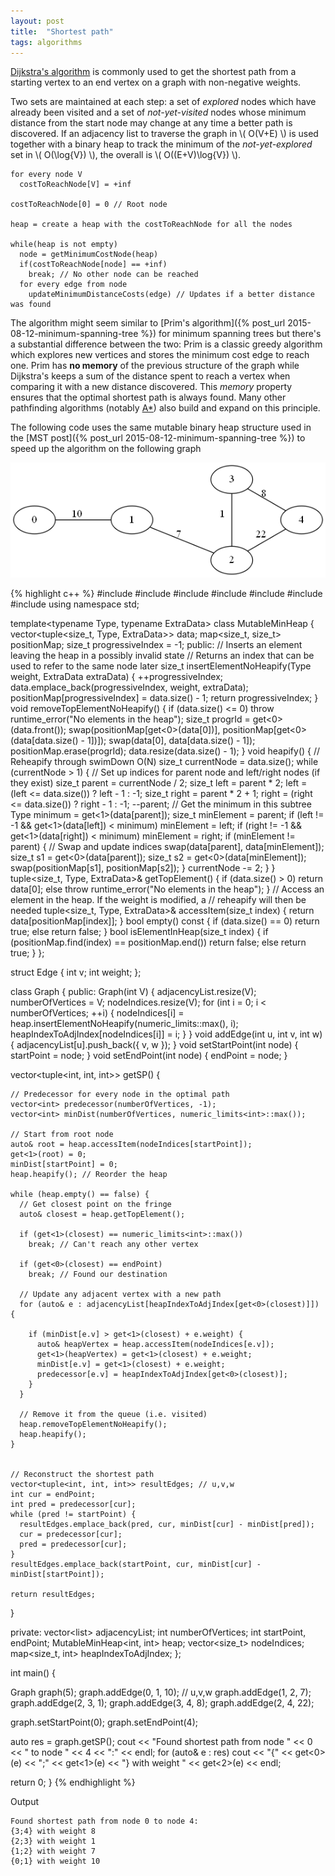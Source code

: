 ```yaml
---
layout: post
title:  "Shortest path"
tags: algorithms
---
```


[Dijkstra's algorithm](https://en.wikipedia.org/wiki/Dijkstra%27s_algorithm) is commonly used to get the shortest path from a starting vertex to an end vertex on a graph with non-negative weights.

Two sets are maintained at each step: a set of *explored* nodes which have already been visited and a set of *not-yet-visited* nodes whose minimum distance from the start node may change at any time a better path is discovered. If an adjacency list to traverse the graph in \\( O(V+E) \\) is used together with a binary heap to track the minimum of the *not-yet-explored* set in \\( O(\log{V}) \\), the overall is \\( O((E+V)\log{V}) \\).

    for every node V
      costToReachNode[V] = +inf

    costToReachNode[0] = 0 // Root node
    
    heap = create a heap with the costToReachNode for all the nodes

    while(heap is not empty)
      node = getMinimumCostNode(heap)
      if(costToReachNode[node] == +inf)
        break; // No other node can be reached
      for every edge from node
        updateMinimumDistanceCosts(edge) // Updates if a better distance was found

The algorithm might seem similar to [Prim's algorithm]({% post_url 2015-08-12-minimum-spanning-tree %}) for minimum spanning trees but there's a substantial difference between the two: Prim is a classic greedy algorithm which explores new vertices and stores the minimum cost edge to reach one. Prim has **no memory** of the previous structure of the graph while Dijkstra's keeps a sum of the distance spent to reach a vertex when comparing it with a new distance discovered. This *memory* property ensures that the optimal shortest path is always found. Many other pathfinding algorithms (notably [A\*](https://en.wikipedia.org/wiki/A*_search_algorithm)) also build and expand on this principle.

The following code uses the same mutable binary heap structure used in the [MST post]({% post_url 2015-08-12-minimum-spanning-tree %}) to speed up the algorithm on the following graph

![image](/images/posts/shortestpath1.png)

{% highlight c++ %}
#include <iostream>
#include <tuple>
#include <algorithm>
#include <list>
#include <map>
#include <vector>
#include <limits>
using namespace std;

template<typename Type, typename ExtraData>
class MutableMinHeap {
  vector<tuple<size_t, Type, ExtraData>> data;
  map<size_t, size_t> positionMap;
  size_t progressiveIndex = -1;
public:
  // Inserts an element leaving the heap in a possibly invalid state
  // Returns an index that can be used to refer to the same node later
  size_t insertElementNoHeapify(Type weight, ExtraData extraData) {
    ++progressiveIndex;
    data.emplace_back(progressiveIndex, weight, extraData);
    positionMap[progressiveIndex] = data.size() - 1;
    return progressiveIndex;
  }
  void removeTopElementNoHeapify() {
    if (data.size() <= 0)
      throw runtime_error("No elements in the heap");
    size_t progrId = get<0>(data.front());
    swap(positionMap[get<0>(data[0])], positionMap[get<0>(data[data.size() - 1])]);
    swap(data[0], data[data.size() - 1]);
    positionMap.erase(progrId);
    data.resize(data.size() - 1);
  }
  void heapify() { // Reheapify through swimDown O(N)
    size_t currentNode = data.size();
    while (currentNode > 1) {
      // Set up indices for parent node and left/right nodes (if they exist)
      size_t parent = currentNode / 2;
      size_t left = parent * 2;
      left = (left <= data.size()) ? left - 1 : -1;
      size_t right = parent * 2 + 1;
      right = (right <= data.size()) ? right - 1 : -1;
      --parent;
      // Get the minimum in this subtree
      Type minimum = get<1>(data[parent]);
      size_t minElement = parent;
      if (left != -1 && get<1>(data[left]) < minimum)
        minElement = left;
      if (right != -1 && get<1>(data[right]) < minimum)
        minElement = right;
      if (minElement != parent) { // Swap and update indices
        swap(data[parent], data[minElement]);
        size_t s1 = get<0>(data[parent]);
        size_t s2 = get<0>(data[minElement]);
        swap(positionMap[s1], positionMap[s2]);
      }
      currentNode -= 2;
    }
  }
  tuple<size_t, Type, ExtraData>& getTopElement() {
    if (data.size() > 0)
      return data[0];
    else
      throw runtime_error("No elements in the heap");
  }
  // Access an element in the heap. If the weight is modified, a
  // reheapify will then be needed
  tuple<size_t, Type, ExtraData>& accessItem(size_t index) {
    return data[positionMap[index]];
  }
  bool empty() const {
    if (data.size() == 0)
      return true;
    else
      return false;
  }
  bool isElementInHeap(size_t index) {
    if (positionMap.find(index) == positionMap.end())
      return false;
    else
      return true;
  }
};

struct Edge {
  int v;
  int weight;
};

class Graph {
public:
  Graph(int V) {
    adjacencyList.resize(V);
    numberOfVertices = V;
    nodeIndices.resize(V);
    for (int i = 0; i < numberOfVertices; ++i) {
      nodeIndices[i] = heap.insertElementNoHeapify(numeric_limits<int>::max(), i);
      heapIndexToAdjIndex[nodeIndices[i]] = i;
    }
  }
  void addEdge(int u, int v, int w) {
    adjacencyList[u].push_back({ v, w });
  }
  void setStartPoint(int node) {
    startPoint = node;
  }
  void setEndPoint(int node) {
    endPoint = node;
  }

  vector<tuple<int, int, int>> getSP() {

    // Predecessor for every node in the optimal path
    vector<int> predecessor(numberOfVertices, -1);
    vector<int> minDist(numberOfVertices, numeric_limits<int>::max());

    // Start from root node
    auto& root = heap.accessItem(nodeIndices[startPoint]);
    get<1>(root) = 0;
    minDist[startPoint] = 0;
    heap.heapify(); // Reorder the heap

    while (heap.empty() == false) {
      // Get closest point on the fringe
      auto& closest = heap.getTopElement();
      
      if (get<1>(closest) == numeric_limits<int>::max())
        break; // Can't reach any other vertex

      if (get<0>(closest) == endPoint)
        break; // Found our destination

      // Update any adjacent vertex with a new path
      for (auto& e : adjacencyList[heapIndexToAdjIndex[get<0>(closest)]]) {
        
        if (minDist[e.v] > get<1>(closest) + e.weight) {          
          auto& heapVertex = heap.accessItem(nodeIndices[e.v]);
          get<1>(heapVertex) = get<1>(closest) + e.weight;
          minDist[e.v] = get<1>(closest) + e.weight;
          predecessor[e.v] = heapIndexToAdjIndex[get<0>(closest)];
        }
      }     
      
      // Remove it from the queue (i.e. visited)
      heap.removeTopElementNoHeapify();
      heap.heapify();
    }


    // Reconstruct the shortest path
    vector<tuple<int, int, int>> resultEdges; // u,v,w
    int cur = endPoint;
    int pred = predecessor[cur];
    while (pred != startPoint) {
      resultEdges.emplace_back(pred, cur, minDist[cur] - minDist[pred]);
      cur = predecessor[cur];
      pred = predecessor[cur];
    }
    resultEdges.emplace_back(startPoint, cur, minDist[cur] - minDist[startPoint]);

    return resultEdges;
  }


private:
  vector<list<Edge>> adjacencyList;
  int numberOfVertices;
  int startPoint, endPoint;
  MutableMinHeap<int, int> heap;
  vector<size_t> nodeIndices;
  map<size_t, int> heapIndexToAdjIndex;
};

int main() {

  Graph graph(5);
  graph.addEdge(0, 1, 10); // u,v,w
  graph.addEdge(1, 2, 7);
  graph.addEdge(2, 3, 1);
  graph.addEdge(3, 4, 8);
  graph.addEdge(2, 4, 22);

  graph.setStartPoint(0);
  graph.setEndPoint(4);

  auto res = graph.getSP();
  cout << "Found shortest path from node " << 0 << " to node " << 4 << ":" << endl;
  for (auto& e : res)
    cout << "{" << get<0>(e) << ";" << get<1>(e) << "} with weight "
    << get<2>(e) << endl;

  return 0;
}
{% endhighlight %}

Output

    Found shortest path from node 0 to node 4:
    {3;4} with weight 8
    {2;3} with weight 1
    {1;2} with weight 7
    {0;1} with weight 10
